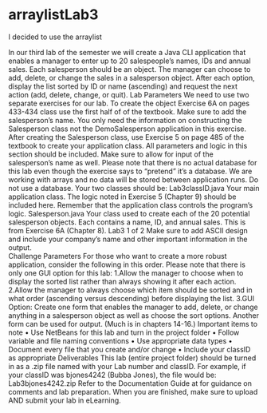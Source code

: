 # arraylistLab3
I decided to use the arraylist 

In our third lab of the semester we will create a Java CLI application that enables a manager to enter up to 20 salespeople’s names, IDs and annual sales. Each salesperson should be an object.
The manager can choose to add, delete, or change the sales in a salesperson object. After each option, display the list sorted by ID or name (ascending) and request the next action (add, delete, change, or quit). Lab Parameters
We need to use two separate exercises for our lab. To create the object
Exercise 6A on pages 433-434
class use the first half of  of the 
textbook. Make sure to add the salesperson’s name. You only need the 
information on constructing the Salesperson class not the DemoSalesperson application in this exercise.
After creating the Salesperson class, use Exercise 5 on page 485 of the textbook to create your application class. All parameters and logic in this section should be included. Make sure to allow for input of the salesperson’s name as well.
Please note that there is no actual database for this lab even though the exercise says to “pretend” it’s a database. We are working with arrays and no data will be stored between application runs. Do not use a database.
Your two classes should be:
Lab3classID.java
Your main application class. The logic noted in Exercise 5 (Chapter 9) should be included here. Remember that the application class controls the program’s logic.
Salesperson.java
Your class used to create each of the 20 potential salesperson objects.
Each contains a name, ID, and annual sales. This is from Exercise 6A (Chapter 8).
	Lab3	1 of 2
Make sure to add ASCII design and include your company’s name and other
important information in the output.	
Challenge Parameters
For those who want to create a more robust application, consider the following in this order. Please note that there is only one GUI option for this lab:
1.Allow the manager to choose when to display the sorted list rather than always showing it after each action.
2.Allow the manager to always choose which item should be sorted and in what order (ascending versus descending) before displaying the list.
3.GUI Option: Create one form that enables the manager to add, delete, or change anything in a salesperson object as well as choose the sort options. Another form can be used for output. (Much is in chapters 14-16.)
Important items to note
•	Use NetBeans for this lab and turn in the project folder
•	Follow variable and file naming conventions
•	Use appropriate data types
•	Document every file that you create and/or change
•	Include your classID as appropriate
Deliverables
This lab (entire project folder) should be turned in as a .zip file named with your Lab number and classID. For example, if your classID was bjones4242 (Bubba Jones), the file would be: 
Lab3bjones4242.zip
Refer to the Documentation Guide at for guidance on comments and lab preparation.
When you are finished, make sure to upload AND submit your lab in eLearning.

